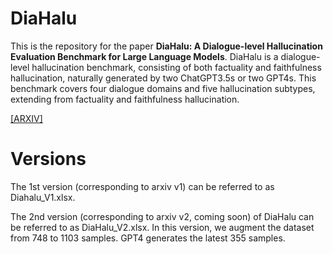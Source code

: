 # DiaHalu
This is the repository for the paper **DiaHalu: A Dialogue-level Hallucination Evaluation Benchmark for Large Language Models**.
DiaHalu is a dialogue-level hallucination benchmark, consisting of both factuality and faithfulness hallucination, naturally generated by two ChatGPT3.5s or two GPT4s.
This benchmark covers four dialogue domains and five hallucination subtypes, extending from factuality and faithfulness hallucination.

[[ARXIV]](https://arxiv.org/abs/2403.00896)

# Versions
The 1st version (corresponding to arxiv v1) can be referred to as Diahalu_V1.xlsx.

The 2nd version (corresponding to arxiv v2, coming soon) of DiaHalu can be referred to as DiaHalu_V2.xlsx. In this version, we augment the dataset from 748 to 1103 samples. 
GPT4 generates the latest 355 samples.

